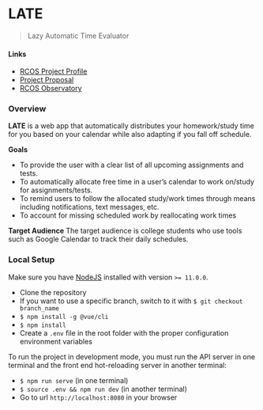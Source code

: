 # LATE

> Lazy Automatic Time Evaluator

#### Links

- [RCOS Project Profile](https://rcos.io/projects/apexal/late/profile)
- [Project Proposal](https://docs.google.com/document/d/1bq5DBvEQhnIkPUz-keMvDHq_dEQ21vwJqSUVB9zdSYk/edit)
- [RCOS Observatory](https://rcos.io/)

### Overview

**LATE** is a web app that automatically distributes your homework/study time for you based on your calendar while also adapting if you fall off schedule.

**Goals**

- To provide the user with a clear list of all upcoming assignments and tests.
- To automatically allocate free time in a user’s calendar to work on/study for assignments/tests.
- To remind users to follow the allocated study/work times through means including notifications, text messages, etc.
- To account for missing scheduled work by reallocating work times

**Target Audience**
The target audience is college students who use tools such as Google Calendar to track their daily schedules.

### Local Setup

Make sure you have [NodeJS](https://nodejs.org/en/download/) installed with version `>= 11.0.0`.

- Clone the repository
- If you want to use a specific branch, switch to it with `$ git checkout branch_name`
- `$ npm install -g @vue/cli`
- `$ npm install`
- Create a `.env` file in the root folder with the proper configuration environment variables

To run the project in development mode, you must run the API server in one terminal and the front end hot-reloading server in another terminal:

- `$ npm run serve` (in one terminal)
- `$ source .env && npm run dev` (in another terminal)
- Go to url `http://localhost:8080` in your browser
